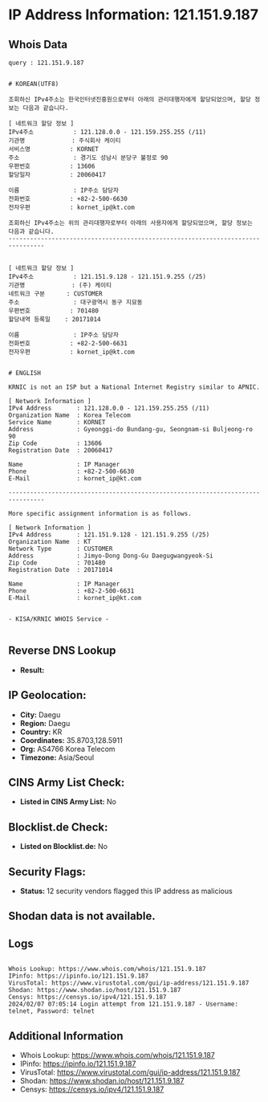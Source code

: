 # IP Address Information: 121.151.9.187

## Whois Data
```
query : 121.151.9.187


# KOREAN(UTF8)

조회하신 IPv4주소는 한국인터넷진흥원으로부터 아래의 관리대행자에게 할당되었으며, 할당 정보는 다음과 같습니다.

[ 네트워크 할당 정보 ]
IPv4주소           : 121.128.0.0 - 121.159.255.255 (/11)
기관명             : 주식회사 케이티
서비스명           : KORNET
주소               : 경기도 성남시 분당구 불정로 90
우편번호           : 13606
할당일자           : 20060417

이름               : IP주소 담당자
전화번호           : +82-2-500-6630
전자우편           : kornet_ip@kt.com

조회하신 IPv4주소는 위의 관리대행자로부터 아래의 사용자에게 할당되었으며, 할당 정보는 다음과 같습니다.
--------------------------------------------------------------------------------


[ 네트워크 할당 정보 ]
IPv4주소           : 121.151.9.128 - 121.151.9.255 (/25)
기관명             : (주) 케이티
네트워크 구분      : CUSTOMER
주소               : 대구광역시 동구 지묘동
우편번호           : 701480
할당내역 등록일    : 20171014

이름               : IP주소 담당자
전화번호           : +82-2-500-6631
전자우편           : kornet_ip@kt.com


# ENGLISH

KRNIC is not an ISP but a National Internet Registry similar to APNIC.

[ Network Information ]
IPv4 Address       : 121.128.0.0 - 121.159.255.255 (/11)
Organization Name  : Korea Telecom
Service Name       : KORNET
Address            : Gyeonggi-do Bundang-gu, Seongnam-si Buljeong-ro 90
Zip Code           : 13606
Registration Date  : 20060417

Name               : IP Manager
Phone              : +82-2-500-6630
E-Mail             : kornet_ip@kt.com

--------------------------------------------------------------------------------

More specific assignment information is as follows.

[ Network Information ]
IPv4 Address       : 121.151.9.128 - 121.151.9.255 (/25)
Organization Name  : KT
Network Type       : CUSTOMER
Address            : Jimyo-Dong Dong-Gu Daegugwangyeok-Si
Zip Code           : 701480
Registration Date  : 20171014

Name               : IP Manager
Phone              : +82-2-500-6631
E-Mail             : kornet_ip@kt.com


- KISA/KRNIC WHOIS Service -


```
## Reverse DNS Lookup
- **Result:** 

## IP Geolocation:
- **City:** Daegu
- **Region:** Daegu
- **Country:** KR
- **Coordinates:** 35.8703,128.5911
- **Org:** AS4766 Korea Telecom
- **Timezone:** Asia/Seoul

## CINS Army List Check:
- **Listed in CINS Army List:** 
No

## Blocklist.de Check:
- **Listed on Blocklist.de:** 
No

## Security Flags:
- **Status:** 12 security vendors flagged this IP address as malicious

## Shodan data is not available.

## Logs
```

Whois Lookup: https://www.whois.com/whois/121.151.9.187
IPinfo: https://ipinfo.io/121.151.9.187
VirusTotal: https://www.virustotal.com/gui/ip-address/121.151.9.187
Shodan: https://www.shodan.io/host/121.151.9.187
Censys: https://censys.io/ipv4/121.151.9.187
2024/02/07 07:05:14 Login attempt from 121.151.9.187 - Username: telnet, Password: telnet

```
## Additional Information
- Whois Lookup: https://www.whois.com/whois/121.151.9.187
- IPinfo: https://ipinfo.io/121.151.9.187
- VirusTotal: https://www.virustotal.com/gui/ip-address/121.151.9.187
- Shodan: https://www.shodan.io/host/121.151.9.187
- Censys: https://censys.io/ipv4/121.151.9.187

